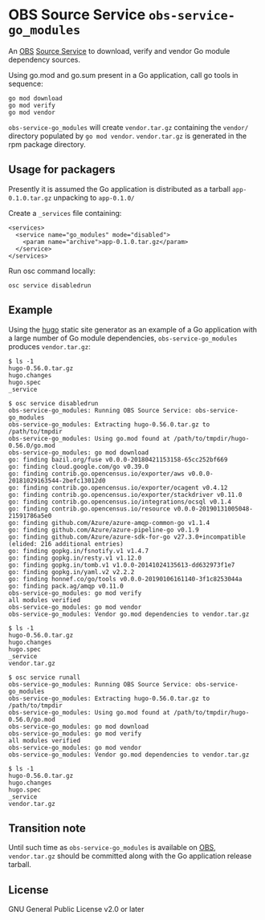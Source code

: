 # OBS Source Service `obs-service-go_modules`

An [OBS](https://build.opensuse.org)
[Source Service](https://openbuildservice.org/help/manuals/obs-user-guide/cha.obs.source_service.html)
to download, verify and vendor Go module dependency sources.

Using go.mod and go.sum present in a Go application, call
go tools in sequence:

```
go mod download
go mod verify
go mod vendor
```

`obs-service-go_modules` will create `vendor.tar.gz` containing the
`vendor/` directory populated by `go mod vendor`. `vendor.tar.gz`
is generated in the rpm package directory.

## Usage for packagers

Presently it is assumed the Go application is distributed as
a tarball `app-0.1.0.tar.gz` unpacking to `app-0.1.0/`

Create a `_services` file containing:

```
<services>
  <service name="go_modules" mode="disabled">
    <param name="archive">app-0.1.0.tar.gz</param>
  </service>
</services>
```

Run osc command locally:

```
osc service disabledrun
```

## Example

Using the [hugo](https://github.com/gohugoio) static site generator as
an example of a Go application with a large number of Go module
dependencies, `obs-service-go_modules` produces `vendor.tar.gz`:

```
$ ls -1
hugo-0.56.0.tar.gz
hugo.changes
hugo.spec
_service

$ osc service disabledrun
obs-service-go_modules: Running OBS Source Service: obs-service-go_modules
obs-service-go_modules: Extracting hugo-0.56.0.tar.gz to /path/to/tmpdir
obs-service-go_modules: Using go.mod found at /path/to/tmpdir/hugo-0.56.0/go.mod
obs-service-go_modules: go mod download
go: finding bazil.org/fuse v0.0.0-20180421153158-65cc252bf669
go: finding cloud.google.com/go v0.39.0
go: finding contrib.go.opencensus.io/exporter/aws v0.0.0-20181029163544-2befc13012d0
go: finding contrib.go.opencensus.io/exporter/ocagent v0.4.12
go: finding contrib.go.opencensus.io/exporter/stackdriver v0.11.0
go: finding contrib.go.opencensus.io/integrations/ocsql v0.1.4
go: finding contrib.go.opencensus.io/resource v0.0.0-20190131005048-21591786a5e0
go: finding github.com/Azure/azure-amqp-common-go v1.1.4
go: finding github.com/Azure/azure-pipeline-go v0.1.9
go: finding github.com/Azure/azure-sdk-for-go v27.3.0+incompatible
(elided: 216 additional entries)
go: finding gopkg.in/fsnotify.v1 v1.4.7
go: finding gopkg.in/resty.v1 v1.12.0
go: finding gopkg.in/tomb.v1 v1.0.0-20141024135613-dd632973f1e7
go: finding gopkg.in/yaml.v2 v2.2.2
go: finding honnef.co/go/tools v0.0.0-20190106161140-3f1c8253044a
go: finding pack.ag/amqp v0.11.0
obs-service-go_modules: go mod verify
all modules verified
obs-service-go_modules: go mod vendor
obs-service-go_modules: Vendor go.mod dependencies to vendor.tar.gz

$ ls -1
hugo-0.56.0.tar.gz
hugo.changes
hugo.spec
_service
vendor.tar.gz

$ osc service runall
obs-service-go_modules: Running OBS Source Service: obs-service-go_modules
obs-service-go_modules: Extracting hugo-0.56.0.tar.gz to /path/to/tmpdir
obs-service-go_modules: Using go.mod found at /path/to/tmpdir/hugo-0.56.0/go.mod
obs-service-go_modules: go mod download
obs-service-go_modules: go mod verify
all modules verified
obs-service-go_modules: go mod vendor
obs-service-go_modules: Vendor go.mod dependencies to vendor.tar.gz

$ ls -1
hugo-0.56.0.tar.gz
hugo.changes
hugo.spec
_service
vendor.tar.gz
```

## Transition note

Until such time as `obs-service-go_modules` is available on
[OBS](https://build.opensuse.org), `vendor.tar.gz` should
be committed along with the Go application release tarball.

## License

GNU General Public License v2.0 or later
